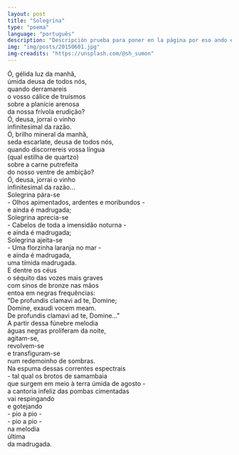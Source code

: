 ```yaml
---
layout: post
title: "Solegrina"
type: "poema"
language: "português"
description: "Descripción prueba para poner en la página por eso ando escribiendo cualquier cosa."
img: "img/posts/20150601.jpg"
img-creadits: "https://unsplash.com/@sh_sumon"
---
```


Ó, gélida luz da manhã,<br>
úmida deusa de todos nós,<br>
quando derramareis<br>
o vosso cálice de truísmos<br>
sobre a planície arenosa<br>
da nossa frívola erudição?<br>
Ó, deusa, jorrai o vinho<br>
infinitesimal da razão.<br>
Ó, brilho mineral da manhã,<br>
seda escarlate, deusa de todos nós,<br>
quando discorrereis vossa língua<br>
(qual estilha de quartzo)<br>
sobre a carne putrefeita<br>
do nosso ventre de ambição?<br>
Ó, deusa, jorrai o vinho<br>
infinitesimal da razão…<br>
Solegrina pára-se<br>
\- Olhos apimentados, ardentes e moribundos -<br>
e ainda é madrugada;<br>
Solegrina aprecia-se<br>
\- Cabelos de toda a imensidão noturna -<br>
e ainda é madrugada;<br>
Solegrina ajeita-se<br>
\- Uma florzinha laranja no mar -<br>
e ainda é madrugada,<br>
uma tímida madrugada.<br>
E dentre os céus<br>
o séquito das vozes mais graves<br>
com sinos de bronze nas mãos<br>
entoa em negras frequências:<br>
"De profundis clamavi ad te, Domine;<br>
Domine, exaudi vocem meam.<br>
De profundis clamavi ad te, Domine…"<br>
A partir dessa fúnebre melodia<br>
águas negras proliferam da noite,<br>
agitam-se,<br>
revolvem-se<br>
e transfiguram-se<br>
num redemoinho de sombras.<br>
Na espuma dessas correntes espectrais<br>
\- tal qual os brotos de samambaia<br>
que surgem em meio à terra úmida de agosto -<br>
a cantoria infeliz das pombas cimentadas<br>
vai respingando<br>
e gotejando<br>
\- pio a pio -<br>
\- pio a pio -<br>
na melodia<br>
última<br>
da madrugada.
